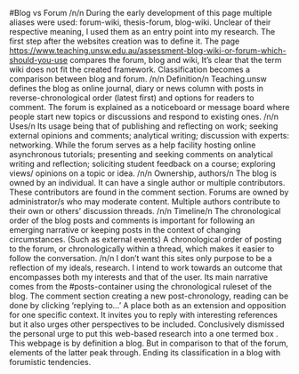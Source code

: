 #Blog vs Forum
/n/n
During the early development of this page multiple aliases were used: forum-wiki, thesis-forum, blog-wiki. Unclear of their respective meaning, I used them as an entry point into my research. The first step after the websites creation was to define it. The page https://www.teaching.unsw.edu.au/assessment-blog-wiki-or-forum-which-should-you-use compares the forum, blog and wiki, It’s clear that the term wiki does not fit the created framework. Classification becomes a comparison between blog and forum. 
/n/n
Definition/n
Teaching.unsw defines the blog as online journal, diary or news column with posts in reverse-chronological order (latest first) and options for readers to comment. The forum is explained as a noticeboard or message board where people start new topics or discussions and respond to existing ones. 
/n/n
Uses/n
Its usage being that of publishing and reflecting on work; seeking external opinions and comments; analytical writing; discussion with experts: networking. While the forum serves as a help facility hosting online asynchronous tutorials; presenting and seeking comments on analytical writing and reflection; soliciting student feedback on a course; exploring views/ opinions on a topic or idea. 
/n/n
Ownership, authors/n
The blog is owned by an individual. It can have a single author or multiple contributors. These contributors are found in the comment section. Forums are owned by administrator/s who may moderate content. Multiple authors contribute to their own or others’ discussion threads. 
/n/n
Timeline/n
The chronological order of the blog posts and comments is important for following an emerging narrative or keeping posts in the context of changing circumstances. (Such as external events) A chronological order of posting to the forum, or chronologically within a thread, which makes it easier to follow the conversation. 
/n/n
I don’t want this sites only purpose to be a reflection of my ideals, research. I intend to work towards an outcome that encompasses both my interests and that of the user. Its main narrative comes from the #posts-container using the chronological ruleset of the blog. The comment section creating a new post-chronology, reading can be done by clicking ‘replying to…’  A place both as an extension and opposition for one specific context. It invites you to reply with interesting references but it also urges other perspectives to be included. Conclusively dismissed the personal urge to put this web-based research into a one termed box . This webpage is by definition a blog. But in comparison to that of the forum, elements of the latter peak through. Ending its classification in a blog with forumistic tendencies. 


